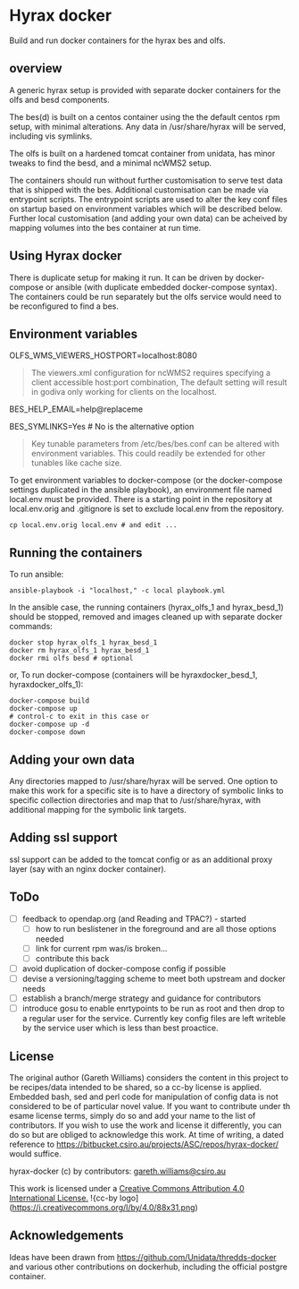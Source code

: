 Hyrax docker
============

Build and run docker containers for the hyrax bes and olfs.

overview
--------

A generic hyrax setup is provided with separate docker containers for the olfs
and besd components.

The bes(d) is built on a centos container using the the default centos rpm
setup, with minimal alterations. Any data in /usr/share/hyrax will be served,
including vis symlinks.

The olfs is built on a hardened tomcat container from unidata, has minor tweaks
to find the besd, and a minimal ncWMS2 setup.

The containers should run without further customisation to serve test data that
is shipped with the bes. Additional customisation can be made via entrypoint
scripts. The entrypoint scripts are used to alter the key conf files on startup
based on environment variables which will be described below. Further local
customisation (and adding your own data) can be acheived by mapping volumes
into the bes container at run time.

Using Hyrax docker
------------------

There is duplicate setup for making it run. It can be driven by docker-compose
or ansible (with duplicate embedded docker-compose syntax). The containers 
could be run separately but the olfs service would need to be reconfigured 
to find a bes.

Environment variables
---------------------

OLFS_WMS_VIEWERS_HOSTPORT=localhost:8080

> The viewers.xml configuration for ncWMS2 requires specifying a client
  accessible host:port combination, The default setting will result in godiva 
  only working for clients on the localhost. 

BES_HELP_EMAIL=help@replaceme

BES_SYMLINKS=Yes # No is the alternative option

> Key tunable parameters from /etc/bes/bes.conf can be altered with environment
  variables.  This could readily be extended for other tunables like cache size.

To get environment variables to docker-compose (or the docker-compose settings
duplicated in the ansible playbook), an environment file named local.env must
be provided. There is a starting point in the repository at local.env.orig and
.gitignore is set to exclude local.env from the repository.
```
cp local.env.orig local.env # and edit ...
```

Running the containers
----------------------

To run ansible:
```
ansible-playbook -i "localhost," -c local playbook.yml
```

In the ansible case, the running containers (hyrax_olfs_1 and hyrax_besd_1)
should be stopped, removed and images cleaned up with separate docker commands:
```
docker stop hyrax_olfs_1 hyrax_besd_1
docker rm hyrax_olfs_1 hyrax_besd_1
docker rmi olfs besd # optional
```

or, To run docker-compose (containers will be hyraxdocker_besd_1, hyraxdocker_olfs_1):
```
docker-compose build
docker-compose up
# control-c to exit in this case or
docker-compose up -d
docker-compose down
```

Adding your own data
--------------------

Any directories mapped to /usr/share/hyrax will be served. One option to make
this work for a specific site is to have a directory of symbolic links to
specific collection directories and map that to /usr/share/hyrax, with
additional mapping for the symbolic link targets.

Adding ssl support
------------------

ssl support can be added to the tomcat config or as an additional proxy layer
(say with an nginx docker container).

ToDo
----

  * [ ] feedback to opendap.org (and Reading and TPAC?) - started
    * [ ] how to run beslistener in the foreground and are all those 
      options needed
    * [ ] link for current rpm was/is broken...
    * [ ] contribute this back
  * [ ] avoid duplication of docker-compose config if possible
  * [ ] devise a versioning/tagging scheme to meet both upstream and docker 
    needs
  * [ ] establish a branch/merge strategy and guidance for contributors
  * [ ] introduce gosu to enable enrtypoints to be run as root and then drop to
    a regular user for the service. Currently key config files are left
    writeble by the service user which is less than best proactice.

License 
-------

The original author (Gareth Williams) considers the content in this project to
be recipes/data intended to be shared, so a cc-by license is applied.  Embedded
bash, sed and perl code for manipulation of config data is not considered to be
of particular novel value. If you want to contribute under th esame license
terms, simply do so and add your name to the list of contributors. If you wish
to use the work and license it differently, you can do so but are obliged to
acknowledge this work. At time of writing, a dated reference to
https://bitbucket.csiro.au/projects/ASC/repos/hyrax-docker/ would suffice.

hyrax-docker (c) by contributors:
gareth.williams@csiro.au

This work is licensed under a
[Creative Commons Attribution 4.0 International License.](http://creativecommons.org/licenses/by/4.0/)
!{cc-by logo](https://i.creativecommons.org/l/by/4.0/88x31.png)

Acknowledgements
----------------

Ideas have been drawn from https://github.com/Unidata/thredds-docker and
various other contributions on dockerhub, including the official postgre
container.
